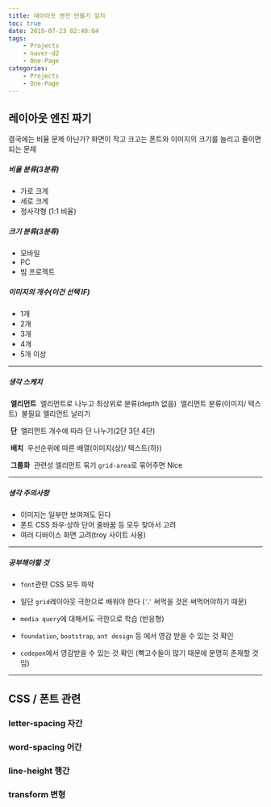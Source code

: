 ```yaml
---
title: 레이아웃 엔진 만들기 일지
toc: true
date: 2019-07-23 02:40:04
tags:
    - Projects
    - naver-d2
    - One-Page
categories:
    - Projects
    - One-Page
---
```


## 레이아웃 엔진 짜기

결국에는 비율 문제 아닌가?
화면이 작고 크고는 폰트와 이미지의 크기를 늘리고 줄이면 되는 문제

##### 비율 분류(3분류)

- 가로 크게
- 세로 크게
- 정사각형 (1:1 비율)

##### 크기 분류(3분류)

- 모바일
- PC
- 빔 프로젝트

##### 이미지의 개수(이건 선택 IF)

- 1개
- 2개
- 3개
- 4개
- 5개 이상

---------

##### 생각 스케치

​	**엘리먼트**
​	엘리먼트로 나누고 최상위로 분류(depth 없음)
​	엘리먼트 분류(이미지/ 텍스트)
​	불필요 엘리먼트 날리기

​	**단**
​	엘리먼트 개수에 따라 단 나누기(2단 3단 4단)

​	**배치**
​	우선순위에 따른 배열(이미지(상)/ 텍스트(하))

​	**그룹화**
​	관련성 엘리먼트 묶기
​	`grid-area`로 묶어주면 Nice

------

##### 생각 주의사항

- 이미지는 일부만 보여져도 된다
- 폰트 CSS 좌우·상하 단어 줄바꿈 등 모두 찾아서 고려
- 여러 디바이스 화면 고려(troy 사이트 사용)

------

##### 공부해야할 것

- `font`관련 CSS 모두 파악

- 일단 `grid`레이아웃 극한으로 배워야 한다 (∵ 써먹을 것은 써먹어야하기 때문)
- `media query`에 대해서도 극한으로 학습 (반응형)
- `foundation`, `bootstrap`, `ant design` 등 에서 영감 받을 수 있는 것 확인
- `codepen`에서 영감받을 수 있는 것 확인 (빡고수들이 많기 때문에 분명히 존재할 것임)


------

## CSS / 폰트 관련

### letter-spacing 자간

### word-spacing 어간

### line-height 행간

### transform 변형

